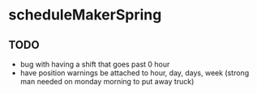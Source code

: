 # scheduleMakerSpring

## TODO
 - bug with having a shift that goes past 0 hour
 - have position warnings be attached to hour, day, days, week (strong man needed on monday morning to put away truck)
 